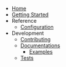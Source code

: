 * [Home](index.md)
* [Getting Started](getting-started/index.md)
* Reference
	* [Configuration](reference/conf.md)
* Development
	* [Contributing](dev/contributing.md)
	* [Documentations](dev/docs/index.md)
		* [Examples](dev/docs/examples.md)
	* [Tests](dev/tests.md)
